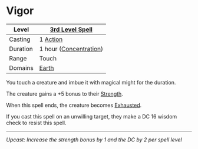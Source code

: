 # Vigor

| Level    | [3rd Level Spell](3rd%20Level%20Spells.md)                       |
| -------- | ---------------------------------------------------------------- |
| Casting  | 1 [Action](../../../../Game%20Procedures/Action.md)              |
| Duration | 1 hour ([Concentration](../../../Spellcasting/Concentration.md)) |
| Range    | Touch                                                            |
| Domains  | [Earth](../../../Spell%20Domains/Earth.md)                       |

You touch a creature and imbue it with magical might for the duration.

The creature gains a +5 bonus to their [Strength](../../../../Player%20Characters/Chosen%20Statistics/Strength.md).

When this spell ends, the creature becomes [Exhausted](../../../../Conditions/Exhausted.md).

If you cast this spell on an unwilling target, they make a DC 16 wisdom check to resist this spell.

---
*Upcast: Increase the strength bonus by 1 and the DC by 2 per spell level*

